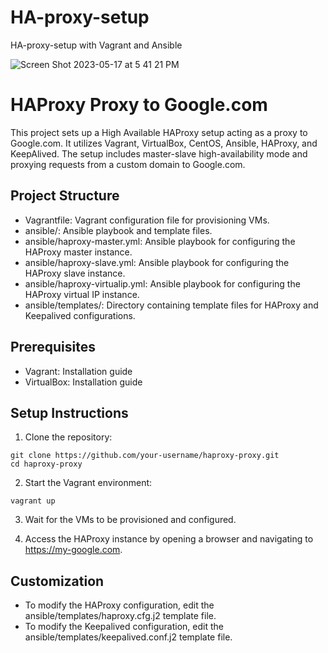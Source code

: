 # HA-proxy-setup
HA-proxy-setup with Vagrant and Ansible

![Screen Shot 2023-05-17 at 5 41 21 PM](https://github.com/ron8cr/HA-proxy-setup/assets/124076577/4588706f-cfeb-4fe9-aec9-1b2bd8885e69)

# HAProxy Proxy to Google.com
This project sets up a High Available HAProxy setup acting as a proxy to Google.com. It utilizes Vagrant, VirtualBox, CentOS, Ansible, HAProxy, and KeepAlived. The setup includes master-slave high-availability mode and proxying requests from a custom domain to Google.com.

## Project Structure
- Vagrantfile: Vagrant configuration file for provisioning VMs.
- ansible/: Ansible playbook and template files.
- ansible/haproxy-master.yml: Ansible playbook for configuring the HAProxy master instance.
- ansible/haproxy-slave.yml: Ansible playbook for configuring the HAProxy slave instance.
- ansible/haproxy-virtualip.yml: Ansible playbook for configuring the HAProxy virtual IP instance.
- ansible/templates/: Directory containing template files for HAProxy and Keepalived configurations.

## Prerequisites
- Vagrant: Installation guide
- VirtualBox: Installation guide

## Setup Instructions
1. Clone the repository:
```
git clone https://github.com/your-username/haproxy-proxy.git
cd haproxy-proxy
```
2. Start the Vagrant environment:
```
vagrant up
```
3. Wait for the VMs to be provisioned and configured.

4. Access the HAProxy instance by opening a browser and navigating to https://my-google.com.

## Customization
- To modify the HAProxy configuration, edit the ansible/templates/haproxy.cfg.j2 template file.
- To modify the Keepalived configuration, edit the ansible/templates/keepalived.conf.j2 template file.




